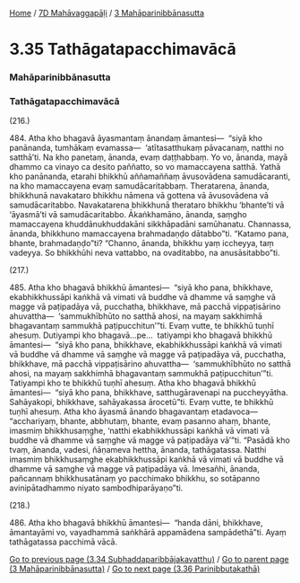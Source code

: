 
[Home](/) / [7D Mahāvaggapāḷi](/tipitaka/7D.md) / [3 Mahāparinibbānasutta](/tipitaka/7D/3.md)

# 3.35 Tathāgatapacchimavācā

### Mahāparinibbānasutta

### Tathāgatapacchimavācā

(216.)

484\. Atha kho bhagavā āyasmantaṃ ānandaṃ āmantesi—  “siyā kho panānanda, tumhākaṃ evamassa—  ‘atītasatthukaṃ pāvacanaṃ, natthi no satthā’ti. Na kho panetaṃ, ānanda, evaṃ daṭṭhabbaṃ. Yo vo, ānanda, mayā dhammo ca vinayo ca desito paññatto, so vo mamaccayena satthā. Yathā kho panānanda, etarahi bhikkhū aññamaññaṃ āvusovādena samudācaranti, na kho mamaccayena evaṃ samudācaritabbaṃ. Theratarena, ānanda, bhikkhunā navakataro bhikkhu nāmena vā gottena vā āvusovādena vā samudācaritabbo. Navakatarena bhikkhunā therataro bhikkhu ‘bhante’ti vā ‘āyasmā’ti vā samudācaritabbo. Ākaṅkhamāno, ānanda, saṃgho mamaccayena khuddānukhuddakāni sikkhāpadāni samūhanatu. Channassa, ānanda, bhikkhuno mamaccayena brahmadaṇḍo dātabbo”ti. “Katamo pana, bhante, brahmadaṇḍo”ti? “Channo, ānanda, bhikkhu yaṃ iccheyya, taṃ vadeyya. So bhikkhūhi neva vattabbo, na ovaditabbo, na anusāsitabbo”ti.

(217.)

485\. Atha kho bhagavā bhikkhū āmantesi—  “siyā kho pana, bhikkhave, ekabhikkhussāpi kaṅkhā vā vimati vā buddhe vā dhamme vā saṃghe vā magge vā paṭipadāya vā, pucchatha, bhikkhave, mā pacchā vippaṭisārino ahuvattha—  ‘sammukhībhūto no satthā ahosi, na mayaṃ sakkhimhā bhagavantaṃ sammukhā paṭipucchitun’”ti. Evaṃ vutte, te bhikkhū tuṇhī ahesuṃ. Dutiyampi kho bhagavā…pe…  tatiyampi kho bhagavā bhikkhū āmantesi—  “siyā kho pana, bhikkhave, ekabhikkhussāpi kaṅkhā vā vimati vā buddhe vā dhamme vā saṃghe vā magge vā paṭipadāya vā, pucchatha, bhikkhave, mā pacchā vippaṭisārino ahuvattha—  ‘sammukhībhūto no satthā ahosi, na mayaṃ sakkhimhā bhagavantaṃ sammukhā paṭipucchitun’”ti. Tatiyampi kho te bhikkhū tuṇhī ahesuṃ. Atha kho bhagavā bhikkhū āmantesi—  “siyā kho pana, bhikkhave, satthugāravenapi na puccheyyātha. Sahāyakopi, bhikkhave, sahāyakassa ārocetū”ti. Evaṃ vutte, te bhikkhū tuṇhī ahesuṃ. Atha kho āyasmā ānando bhagavantaṃ etadavoca—  “acchariyaṃ, bhante, abbhutaṃ, bhante, evaṃ pasanno ahaṃ, bhante, imasmiṃ bhikkhusaṃghe, ‘natthi ekabhikkhussāpi kaṅkhā vā vimati vā buddhe vā dhamme vā saṃghe vā magge vā paṭipadāya vā’”ti. “Pasādā kho tvaṃ, ānanda, vadesi, ñāṇameva hettha, ānanda, tathāgatassa. Natthi imasmiṃ bhikkhusaṃghe ekabhikkhussāpi kaṅkhā vā vimati vā buddhe vā dhamme vā saṃghe vā magge vā paṭipadāya vā. Imesañhi, ānanda, pañcannaṃ bhikkhusatānaṃ yo pacchimako bhikkhu, so sotāpanno avinipātadhammo niyato sambodhiparāyaṇo”ti.

(218.)

486\. Atha kho bhagavā bhikkhū āmantesi—  “handa dāni, bhikkhave, āmantayāmi vo, vayadhammā saṅkhārā appamādena sampādethā”ti. Ayaṃ tathāgatassa pacchimā vācā.

[Go to previous page (3.34 Subhaddaparibbājakavatthu)](/tipitaka/7D/3/3.34.md) / [Go to parent page (3 Mahāparinibbānasutta)](/tipitaka/7D/3.md) / [Go to next page (3.36 Parinibbutakathā)](/tipitaka/7D/3/3.36.md)


